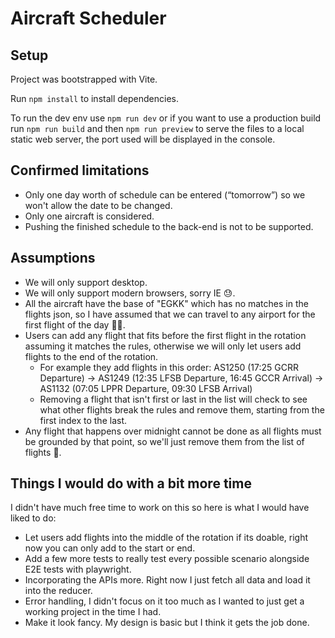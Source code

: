 # Aircraft Scheduler

## Setup

Project was bootstrapped with Vite.

Run `npm install` to install dependencies.

To run the dev env use `npm run dev` or if you want to use a production build run `npm run build` and then `npm run preview` to serve the files to a local static web server, the port used will be displayed in the console.

## Confirmed limitations

- Only one day worth of schedule can be entered (“tomorrow”) so we won't allow the date to be changed.
- Only one aircraft is considered.
- Pushing the finished schedule to the back-end is not to be supported.

## Assumptions

- We will only support desktop.
- We will only support modern browsers, sorry IE 😓.
- All the aircraft have the base of "EGKK" which has no matches in the flights json, so I have assumed that we can travel to any airport for the first flight of the day 🤷‍♂️.
- Users can add any flight that fits before the first flight in the rotation assuming it matches the rules, otherwise we will only let users add flights to the end of the rotation.
  - For example they add flights in this order: AS1250 (17:25 GCRR Departure) -> AS1249 (12:35 LFSB Departure, 16:45 GCCR Arrival) -> AS1132 (07:05 LPPR Departure, 09:30 LFSB Arrival)
  - Removing a flight that isn't first or last in the list will check to see what other flights break the rules and remove them, starting from the first index to the last.
- Any flight that happens over midnight cannot be done as all flights must be grounded by that point, so we'll just remove them from the list of flights 🚫.

## Things I would do with a bit more time

I didn't have much free time to work on this so here is what I would have liked to do:

- Let users add flights into the middle of the rotation if its doable, right now you can only add to the start or end.
- Add a few more tests to really test every possible scenario alongside E2E tests with playwright.
- Incorporating the APIs more. Right now I just fetch all data and load it into the reducer.
- Error handling, I didn't focus on it too much as I wanted to just get a working project in the time I had.
- Make it look fancy. My design is basic but I think it gets the job done.

